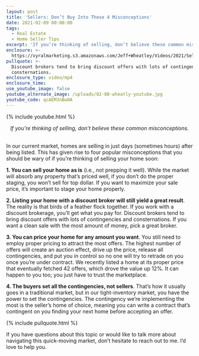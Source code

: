 ```yaml
---
layout: post
title: 'Sellers: Don’t Buy Into These 4 Misconceptions'
date: 2021-02-09 00:00:00
tags:
  - Real Estate
  - Home Seller Tips
excerpt: 'If you’re thinking of selling, don’t believe these common misconceptions.'
enclosure: >-
  https://vyralmarketing.s3.amazonaws.com/Jeff+Wheatley/Videos/2021/Sellers_+Don%E2%80%99t+Buy+Into+These+4+Misconceptions.mp4
pullquote: >-
  Discount brokers tend to bring discount offers with lots of contingencies and
  consternations.
enclosure_type: video/mp4
enclosure_time:
use_youtube_image: false
youtube_alternate_image: /uploads/02-08-wheatly-youtube.jpg
youtube_code: qcAEM3nBw0A
---
```


{% include youtube.html %}

<center><em>If you&rsquo;re thinking of selling, don&rsquo;t believe these common misconceptions.</em></center>

<br>In our current market, homes are selling in just days (sometimes hours) after being listed. This has given rise to four popular misconceptions that you should be wary of if you’re thinking of selling your home soon:

**1\. You can sell your home as is** (i.e., not prepping it well). While the market will absorb any property that’s priced well, if you don’t do the proper staging, you won’t sell for top dollar. If you want to maximize your sale price, it’s important to stage your home properly.

**2\. Listing your home with a discount broker will still yield a great result**. The reality is that birds of a feather flock together. If you work with a discount brokerage, you’ll get what you pay for. Discount brokers tend to bring discount offers with lots of contingencies and consternations. If you want a clean sale with the most amount of money, pick a great broker.

**3\. You can price your home for any amount you want**. You still need to employ proper pricing to attract the most offers. The highest number of offers will create an auction effect, drive up the price, release all contingencies, and put you in control so no one will try to retrade on you once you’re under contract. We recently listed a home at its proper price that eventually fetched 42 offers, which drove the value up 12%. It can happen to you too; you just have to trust the marketplace.

**4\. The buyers set all the contingencies, not sellers**. That’s how it usually goes in a traditional market, but in our tight-inventory market, you have the power to set the contingencies. The contingency we’re implementing the most is the seller’s home of choice, meaning you can write a contract that’s contingent on you finding your next home before accepting an offer.

{% include pullquote.html %}

If you have questions about this topic or would like to talk more about navigating this quick-moving market, don’t hesitate to reach out to me. I’d love to help you.
